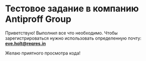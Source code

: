 # Тестовое задание в компанию Antiproff Group

Приветствую! Выполнил все что необходимо.
Чтобы зарегистрироваться нужно использовать определенную почту: **eve.holt@reqres.in**

Желаю приятного просмотра кода!

